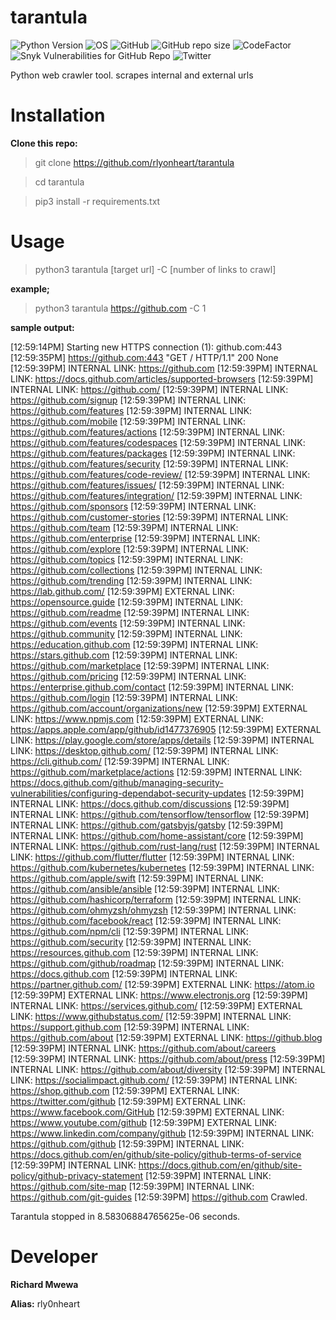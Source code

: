 # tarantula

![Python Version](https://img.shields.io/badge/python-3.x-blue?style=flat&logo=python)
![OS](https://img.shields.io/badge/OS-GNU%2FLinux-red?style=flat&logo=linux)
![GitHub](https://img.shields.io/github/license/rlyonheart/tarantula?style=flat)
![GitHub repo size](https://img.shields.io/github/repo-size/rlyonheart/tarantula)
![CodeFactor](https://www.codefactor.io/repository/github/rlyonheart/tarantula/badge)
![Snyk Vulnerabilities for GitHub Repo](https://img.shields.io/snyk/vulnerabilities/github/rlyonheart/tarantula)
![Twitter](https://img.shields.io/twitter/follow/rly0nheart?&style=flat&logo=twitter)

Python web crawler tool.
scrapes internal and external urls

# Installation
**Clone this repo:**
> git clone https://github.com/rlyonheart/tarantula

> cd tarantula

> pip3 install -r requirements.txt

# Usage
> python3 tarantula [target url] -C [number of links to crawl]
  
**example;**
> python3 tarantula https://github.com -C 1

**sample output:**

[12:59:14PM] Starting new HTTPS connection (1): github.com:443                                 
[12:59:35PM] https://github.com:443 "GET / HTTP/1.1" 200 None
[12:59:39PM] INTERNAL LINK: https://github.com
[12:59:39PM] INTERNAL LINK: https://docs.github.com/articles/supported-browsers
[12:59:39PM] INTERNAL LINK: https://github.com/
[12:59:39PM] INTERNAL LINK: https://github.com/signup
[12:59:39PM] INTERNAL LINK: https://github.com/features
[12:59:39PM] INTERNAL LINK: https://github.com/mobile
[12:59:39PM] INTERNAL LINK: https://github.com/features/actions
[12:59:39PM] INTERNAL LINK: https://github.com/features/codespaces
[12:59:39PM] INTERNAL LINK: https://github.com/features/packages
[12:59:39PM] INTERNAL LINK: https://github.com/features/security
[12:59:39PM] INTERNAL LINK: https://github.com/features/code-review/
[12:59:39PM] INTERNAL LINK: https://github.com/features/issues/
[12:59:39PM] INTERNAL LINK: https://github.com/features/integration/
[12:59:39PM] INTERNAL LINK: https://github.com/sponsors
[12:59:39PM] INTERNAL LINK: https://github.com/customer-stories
[12:59:39PM] INTERNAL LINK: https://github.com/team
[12:59:39PM] INTERNAL LINK: https://github.com/enterprise
[12:59:39PM] INTERNAL LINK: https://github.com/explore
[12:59:39PM] INTERNAL LINK: https://github.com/topics
[12:59:39PM] INTERNAL LINK: https://github.com/collections
[12:59:39PM] INTERNAL LINK: https://github.com/trending
[12:59:39PM] INTERNAL LINK: https://lab.github.com/
[12:59:39PM] EXTERNAL LINK: https://opensource.guide
[12:59:39PM] INTERNAL LINK: https://github.com/readme
[12:59:39PM] INTERNAL LINK: https://github.com/events
[12:59:39PM] INTERNAL LINK: https://github.community
[12:59:39PM] INTERNAL LINK: https://education.github.com
[12:59:39PM] INTERNAL LINK: https://stars.github.com
[12:59:39PM] INTERNAL LINK: https://github.com/marketplace
[12:59:39PM] INTERNAL LINK: https://github.com/pricing
[12:59:39PM] INTERNAL LINK: https://enterprise.github.com/contact
[12:59:39PM] INTERNAL LINK: https://github.com/login
[12:59:39PM] INTERNAL LINK: https://github.com/account/organizations/new
[12:59:39PM] EXTERNAL LINK: https://www.npmjs.com
[12:59:39PM] EXTERNAL LINK: https://apps.apple.com/app/github/id1477376905
[12:59:39PM] EXTERNAL LINK: https://play.google.com/store/apps/details
[12:59:39PM] INTERNAL LINK: https://desktop.github.com/
[12:59:39PM] INTERNAL LINK: https://cli.github.com/
[12:59:39PM] INTERNAL LINK: https://github.com/marketplace/actions
[12:59:39PM] INTERNAL LINK: https://docs.github.com/github/managing-security-vulnerabilities/configuring-dependabot-security-updates
[12:59:39PM] INTERNAL LINK: https://docs.github.com/discussions
[12:59:39PM] INTERNAL LINK: https://github.com/tensorflow/tensorflow
[12:59:39PM] INTERNAL LINK: https://github.com/gatsbyjs/gatsby
[12:59:39PM] INTERNAL LINK: https://github.com/home-assistant/core
[12:59:39PM] INTERNAL LINK: https://github.com/rust-lang/rust
[12:59:39PM] INTERNAL LINK: https://github.com/flutter/flutter
[12:59:39PM] INTERNAL LINK: https://github.com/kubernetes/kubernetes
[12:59:39PM] INTERNAL LINK: https://github.com/apple/swift
[12:59:39PM] INTERNAL LINK: https://github.com/ansible/ansible
[12:59:39PM] INTERNAL LINK: https://github.com/hashicorp/terraform
[12:59:39PM] INTERNAL LINK: https://github.com/ohmyzsh/ohmyzsh
[12:59:39PM] INTERNAL LINK: https://github.com/facebook/react
[12:59:39PM] INTERNAL LINK: https://github.com/npm/cli
[12:59:39PM] INTERNAL LINK: https://github.com/security
[12:59:39PM] INTERNAL LINK: https://resources.github.com
[12:59:39PM] INTERNAL LINK: https://github.com/github/roadmap
[12:59:39PM] INTERNAL LINK: https://docs.github.com
[12:59:39PM] INTERNAL LINK: https://partner.github.com/
[12:59:39PM] EXTERNAL LINK: https://atom.io
[12:59:39PM] EXTERNAL LINK: https://www.electronjs.org
[12:59:39PM] INTERNAL LINK: https://services.github.com/
[12:59:39PM] EXTERNAL LINK: https://www.githubstatus.com/
[12:59:39PM] INTERNAL LINK: https://support.github.com
[12:59:39PM] INTERNAL LINK: https://github.com/about
[12:59:39PM] EXTERNAL LINK: https://github.blog
[12:59:39PM] INTERNAL LINK: https://github.com/about/careers
[12:59:39PM] INTERNAL LINK: https://github.com/about/press
[12:59:39PM] INTERNAL LINK: https://github.com/about/diversity
[12:59:39PM] INTERNAL LINK: https://socialimpact.github.com/
[12:59:39PM] INTERNAL LINK: https://shop.github.com
[12:59:39PM] EXTERNAL LINK: https://twitter.com/github
[12:59:39PM] EXTERNAL LINK: https://www.facebook.com/GitHub
[12:59:39PM] EXTERNAL LINK: https://www.youtube.com/github
[12:59:39PM] EXTERNAL LINK: https://www.linkedin.com/company/github
[12:59:39PM] INTERNAL LINK: https://github.com/github
[12:59:39PM] INTERNAL LINK: https://docs.github.com/en/github/site-policy/github-terms-of-service
[12:59:39PM] INTERNAL LINK: https://docs.github.com/en/github/site-policy/github-privacy-statement
[12:59:39PM] INTERNAL LINK: https://github.com/site-map
[12:59:39PM] INTERNAL LINK: https://github.com/git-guides
[12:59:39PM] https://github.com Crawled.
 
Tarantula stopped in 8.58306884765625e-06 seconds.

# Developer 
**Richard Mwewa**

**Alias:** rly0nheart
  
